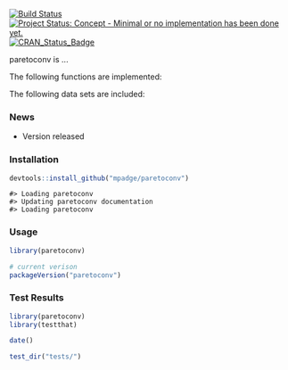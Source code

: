 [![Build Status](https://travis-ci.org/mpadge/paretoconv.svg)](https://travis-ci.org/mpadge/paretoconv) [![Project Status: Concept - Minimal or no implementation has been done yet.](http://www.repostatus.org/badges/0.1.0/concept.svg)](http://www.repostatus.org/#concept) [![CRAN\_Status\_Badge](http://www.r-pkg.org/badges/version/paretoconv)](http://cran.r-project.org/web/packages/paretoconv)

paretoconv is ...

The following functions are implemented:

The following data sets are included:

### News

-   Version released

### Installation

``` r
devtools::install_github("mpadge/paretoconv")
```

    #> Loading paretoconv
    #> Updating paretoconv documentation
    #> Loading paretoconv

### Usage

``` r
library(paretoconv)

# current verison
packageVersion("paretoconv")
```

### Test Results

``` r
library(paretoconv)
library(testthat)

date()

test_dir("tests/")
```
